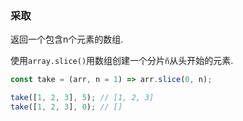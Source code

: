 ### 采取

返回一个包含n个元素的数组. 

使用`array.slice()`用数组创建一个分片`ñ`从头开始的元素. 

```js
const take = (arr, n = 1) => arr.slice(0, n);
```

```js
take([1, 2, 3], 5); // [1, 2, 3]
take([1, 2, 3], 0); // []
```